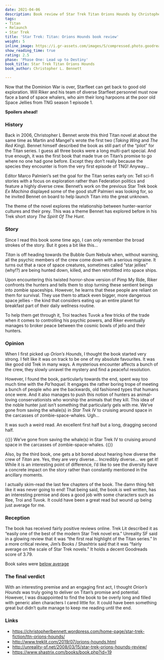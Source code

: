 ```yaml
---
date: 2021-04-06
description: Book review of Star Trek Titan Orions Hounds by Christopher L. Bennett.
tags:
- Titan
- Relaunch
- Star Trek
title: 'Star Trek: Titan: Orions Hounds book review'
weight: 5
inline_image: https://i.gr-assets.com/images/S/compressed.photo.goodreads.com/books/1386924509l/100724.jpg
show_reading_time: true
rating: 2.5
phase: 'Phase One: Lead up to Destiny'
book_title: Star Trek Titan Orions Hounds
book_author: Christopher L. Bennett

---
```

Now that the Dominion War is over, Starfleet can get back to good old exploration. Will Riker and his team of diverse Starfleet personnel must now face a band of space whalers, who aim their long harpoons at the poor old Space Jellies from TNG season 1 episode 1.

**Spoilers ahead!**

<!--more-->

### History

Back in 2006, Christopher L Bennet wrote this third Titan novel at about the same time as Martin and Mangel's wrote the first two (_Taking Wing_ and _The Red King_). Bennet himself described the book as still part of the “pilot” for the Titan series. I guess all three books were a long multi-part special. And true enough, it was the first book that made true on Titan’s promise to go where no one had gone before. Except they don’t really because the species they encounter is from the very first episode of TNG! Anyway…

Editor Marco Palmieri’s set the goal for the Titan series early on: Tell sci-fi stories with a focus on exploration rather than Federation politics and feature a highly diverse crew. Bennet’s work on the previous Star Trek book _Ex Machina_ displayed some of the good stuff Palmieri was looking for, so he invited Bennet on board to help launch Titan into the great unknown.

The theme of the novel explores the relationship between hunter-warrior cultures and their prey. This was a theme Bennet has explored before in his Trek short story _The Spirit Of The Hunt_.

### Story

Since I read this book some time ago, I can only remember the broad strokes of the story. But it goes a bit like this…

_Titan_ is off heading towards the Bubble Gum Nebula when, without warning, all the psychic members of the crew come down with a serious migraine. It turns out that a race of space creatures, sometimes called “star jellies” (why!?) are being hunted down, killed, and then retrofitted into space ships.

Upon encountering this twisted horror-show version of Pimp My Ride, Riker confronts the hunters and tells them to stop turning these sentient beings into zombie spaceships. However, he learns that these people are reliant on them for survival. They use them to attack even bigger, more dangerous space jellies - the kind that considers eating up an entire planet for breakfast part of their daily wellness routine.

To help them get through it, Troi teaches Tuvok a few tricks of the trade when it comes to controlling his psychic powers, and Riker eventually manages to broker peace between the cosmic bowls of jello and their hunters.

### Opinion

When I first picked up _Orion’s Hounds_, I thought the book started very strong. I felt like it was on track to be one of my absolute favourites. It was like good old Trek in many ways. A mysterious encounter affects a bunch of the crew, they slowly unravel the mystery and find a peaceful resolution.

However, I found the book, particularly towards the end, spent way too much time with the _Pa’haquel_. It engages the rather boring trope of meeting a bunch of people who are the backwards, old fashioned types that humans once were. And it also manages to push this notion of hunters as animal-loving conservationists who worship the animals that they kill. This idea of the noble hunter just isn’t something that particularly gels with me. We’ve gone from saving the whale(s) in _Star Trek IV_ to cruising around space in the carcasses of zombie-space-whales. Ugh…

It was such a weird read. An excellent first half but a long, dragging second half.

{{<pullout>}}
We’ve gone from saving the whale(s) in Star Trek IV to cruising around space in the carcasses of zombie-space-whales.
{{</pullout>}}

Also, by the third book, one gets a bit bored about hearing how diverse the crew of _Titan_ are. Yes, they are very diverse… Incredibly diverse… we get it! While it is an interesting point of difference, I’d like to see the diversity have a concrete impact on the story rather than constantly mentioned in the ancillary moments.

I actually skim-read the last few chapters of the book. The damn thing felt like it was never going to end! That being said, the book _is_ well written, has an interesting premise and does a good job with some characters such as Ree, Troi and Tuvok. It could have been a great read but wound up being just average for me.

### Reception

The book has received fairly positive reviews online. Trek Lit described it as “easily one of the best of the modern Star Trek novel era.” Unreality SF said in a glowing review that it was “the first real highlight of the Titan series.” In a more critical review, Jim’s Books / Shashtrix said that it was “fairly average on the scale of Star Trek novels.” It holds a decent Goodreads score of 3.79.

Book sales were [below average](https://startrekbook.club/about/sales-data)

### The final verdict

With an interesting premise and an engaging first act, I thought _Orion’s Hounds_ was truly going to deliver on Titan’s promise and potential. However, I was disappointed to find the book to be overly long and filled with generic alien characters I cared little for. It could have been something great but didn’t quite manage to keep me reading until the end.

### Links

* https://christopherlbennett.wordpress.com/home-page/star-trek-fiction/ttn-orions-hounds/
* http://www.treklit.com/2019/07/orions-hounds.html
* http://unreality-sf.net/2008/03/15/star-trek-orions-hounds-review/
* https://www.shastrix.com/books/book.php?id=19